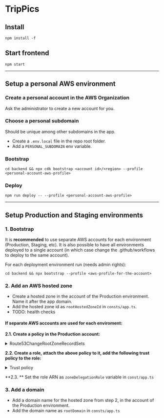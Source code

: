 # TripPics

## Install
`npm install -f`

## Start frontend
`npm start`

----

## Setup a personal AWS environment

### Create a personal account in the AWS Organization

Ask the administrator to create a new account for you.

### Choose a personal subdomain

Should be unique among other subdomains in the app.

* Create a `.env.local` file in the repo root folder.
* Add a `PERSONAL_SUBDOMAIN` env variable.

### Bootstrap

`cd backend && npx cdk bootstrap <account id>/<region> --profile <personal-account-aws-profile>`

### Deploy

`npm run deploy -- --profile <personal-account-aws-profile>`

----

## Setup Production and Staging environments

### 1. Bootstrap
It is **recommended** to use separate AWS accounts for each environment (Production, Staging, etc). It is also possible to have all environments deployed to a single account (in which case change the .github/workflows to deploy to the same account).

For each deployment environment run (needs admin rights):

`cd backend && npx bootstrap --profile <aws-profile-for-the-account>`

### 2. Add an AWS hosted zone
* Create a hosted zone in the account of the Production environment. Name it after the app domain.
* Add the hosted zone id as `rootHostedZoneId` in `consts/app.ts`.
* TODO: health checks

#### If separate AWS accounts are used for each enviroment:

**2.1. Create a policy in the Production account:**

<details>
  <summary>Route53ChangeRootZoneRecordSets</summary>

  ```
  {
    "Version": "2012-10-17",
    "Statement": [
        {
            "Effect": "Allow",
            "Action": "route53:ChangeResourceRecordSets",
            "Resource": "arn:aws:route53:::hostedzone/####"
        },
        {
            "Effect": "Allow",
            "Action": "route53:ListHostedZonesByName",
            "Resource": "*"
        }
    ]
  }
  ```
</details>

**2.2. Create a role, attach the above policy to it, add the following trust policy to the role:**

<details>
  <summary>Trust policy</summary>

  ```
  {
    "Version": "2012-10-17",
    "Statement": [
        {
            "Effect": "Allow",
            "Principal": {
                "AWS": "*"
            },
            "Action": "sts:AssumeRole",
            "Condition": {
                "StringEquals": {
                    "aws:PrincipalOrgID": "o-#####"
                }
            }
        }
    ]
  }
  ```
</details>

**2.3. ** Set the role ARN as `zoneDelegationRole` variable in `const/app.ts`

### 3. Add a domain

* Add a domain name for the hosted zone from step 2, in the account of the Production environment.
* Add the domain name as `rootDomain` in `consts/app.ts`